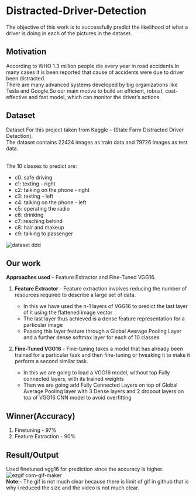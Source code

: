 # Distracted-Driver-Detection
The objective of this work is to successfully predict the likelihood of what a driver is doing in each of the pictures in the dataset.

## Motivation
  According to WHO 1.3 million people die every year in road accidents.In many cases it is been reported that cause of accidents were due to driver been distracted.<br>
  There are many advanced systems developed by big organizations like Tesla and Google.So our main motive to build an efficient, robust, cost-effective and fast model, which can monitor the driver’s actions.<br>

## Dataset
Dataset For this project taken from Kaggle – (State Farm Distracted Driver Detection).<br>
The dataset contains 22424 images as train data and 79726 images as test data.<br><br>

The 10 classes to predict are:
- c0: safe driving
- c1: texting - right
- c2: talking on the phone - right
- c3: texting - left
- c4: talking on the phone - left
- c5: operating the radio
- c6: drinking
- c7: reaching behind
- c8: hair and makeup
- c9: talking to passenger


![dataset ddd](https://user-images.githubusercontent.com/54204821/115225562-d8ecdf00-a12b-11eb-8dfa-880e593a93bc.png)


## Our work
**Approaches used** – Feature Extractor and Fine-Tuned VGG16.<br>
  1. **Feature Extractor** - Feature extraction involves reducing the number of resources required to describe a large set of data.<br>
        - In this we have used the n-1 layers of VGG16 to predict the last layer of it using the flattened image vector
        - The last layer thus achieved is a dense feature representation for a particular image
        - Passing this layer feature through a Global Average Pooling Layer and a further dense softmax layer for each of 10 classes

  2. **Fine-Tuned VGG16** - Fine-tuning takes a model that has already been trained for a particular task and then fine-tuning or tweaking it to make it perform a second similar task.<br> 
        - In this  we are going to load a VGG16 model, without top Fully connected layers, with its trained weights
        - Then we are going add Fully Connected Layers on top of Global Average Pooling layer with  3 Dense layers and 2  dropout layers on top of VGG16 CNN model to avoid overfitting

## Winner(Accuracy)
1. Finetuning - 97%
2. Feature Extraction - 90%

## Result/Output
Used finetuned vgg16 for prediction since the accuracy is higher.
![ezgif com-gif-maker](https://user-images.githubusercontent.com/54204821/115232674-a2679200-a134-11eb-8cac-68e01cfa5b02.gif)
<br>
**Note**:- The gif is not much clear because there is limit of gif in github that is why i reduced the size and the video is not much clear.



